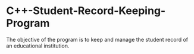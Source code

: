 # C++-Student-Record-Keeping-Program
The objective of the program is to keep and manage the student record of  an educational institution.
